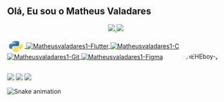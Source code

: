 ## Olá, Eu sou o Matheus Valadares

<div align="center">
  <a href="https://github.com/Matheusvaladares1">
  <img width="39%" src="https://github-readme-stats.vercel.app/api?username=Matheusvaladares1&show_icons=true&theme=dracula&include_all_commits=true&count_private=true"/>
  <img width="60%" src="https://github-readme-stats.vercel.app/api/top-langs/?username=Matheusvaladares1&layout=compact&langs_count=7&theme=dracula"/>
</div>

<div style="display: inline_block"><br>
  <img align="center" alt="Matheusvaladares1-Python" height="30" width="40" src="https://raw.githubusercontent.com/devicons/devicon/master/icons/python/python-original.svg">
  <img align="center" alt="Matheusvaladares1-Flutter" height="30" width="40" src="https://cdn.jsdelivr.net/gh/devicons/devicon/icons/flutter/flutter-original.svg">
  <img align="center" alt="Matheusvaladares1-C" height="30" width="40" src= "https://cdn.jsdelivr.net/gh/devicons/devicon/icons/c/c-original.svg">
  <img align="center" alt="Matheusvaladares1-Git" height="30" width="40" src= "https://cdn.jsdelivr.net/gh/devicons/devicon/icons/git/git-plain-wordmark.svg">
  <img align="center" alt="Matheusvaladares1-Figma" height="30" width="40" src= "https://cdn.jsdelivr.net/gh/devicons/devicon/icons/figma/figma-original.svg" >
  <img align="right" alt="HEHEboy-pic" height="150" style="border-radius:50px;" src="https://media.giphy.com/media/MdA16VIoXKKxNE8Stk/giphy.gif">
</div>

##

</div>

  <a href="https://instagram.com/matheusvaladares_" target="_blank"><img src="https://img.shields.io/badge/-Instagram-%23E4405F?style=for-the-badge&logo=instagram&logoColor=white" target="_blank"></a>
  <a href = "mailto:contatodovaladares@gmail.com"><img src="https://img.shields.io/badge/-Gmail-%23333?style=for-the-badge&logo=gmail&logoColor=white" target="_blank"></a>
  <a href="https://www.linkedin.com/in/matheusvaladares/" target="_blank"><img src="https://img.shields.io/badge/-LinkedIn-%230077B5?style=for-the-badge&logo=linkedin&logoColor=white" target="_blank"></a> 

![Snake animation](https://github.com/Matheusvaladares1/Matheusvaladares1/blob/main/github-contribution-grid-snake.svg)

</div>
